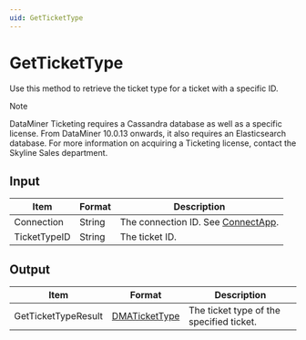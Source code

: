 ```yaml
---
uid: GetTicketType
---
```


# GetTicketType

Use this method to retrieve the ticket type for a ticket with a specific ID.

> [!NOTE]
> DataMiner Ticketing requires a Cassandra database as well as a specific license. From DataMiner 10.0.13 onwards, it also requires an Elasticsearch database. For more information on acquiring a Ticketing license, contact the Skyline Sales department.

## Input

| Item         | Format | Description                                                                      |
|--------------|--------|----------------------------------------------------------------------------------|
| Connection   | String | The connection ID. See [ConnectApp](xref:ConnectApp). |
| TicketTypeID | String | The ticket ID.                                                                   |

## Output

| Item                | Format                                                     | Description                              |
|---------------------|------------------------------------------------------------|------------------------------------------|
| GetTicketTypeResult | [DMATicketType](xref:DMATicketType) | The ticket type of the specified ticket. |
